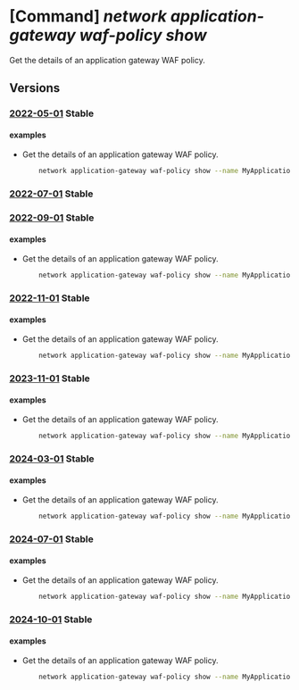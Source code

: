 # [Command] _network application-gateway waf-policy show_

Get the details of an application gateway WAF policy.

## Versions

### [2022-05-01](/Resources/mgmt-plane/L3N1YnNjcmlwdGlvbnMve30vcmVzb3VyY2Vncm91cHMve30vcHJvdmlkZXJzL21pY3Jvc29mdC5uZXR3b3JrL2FwcGxpY2F0aW9uZ2F0ZXdheXdlYmFwcGxpY2F0aW9uZmlyZXdhbGxwb2xpY2llcy97fQ==/2022-05-01.xml) **Stable**

<!-- mgmt-plane /subscriptions/{}/resourcegroups/{}/providers/microsoft.network/applicationgatewaywebapplicationfirewallpolicies/{} 2022-05-01 -->

#### examples

- Get the details of an application gateway WAF policy.
    ```bash
        network application-gateway waf-policy show --name MyApplicationGatewayWAFPolicy --resource-group MyResourceGroup
    ```

### [2022-07-01](/Resources/mgmt-plane/L3N1YnNjcmlwdGlvbnMve30vcmVzb3VyY2Vncm91cHMve30vcHJvdmlkZXJzL21pY3Jvc29mdC5uZXR3b3JrL2FwcGxpY2F0aW9uZ2F0ZXdheXdlYmFwcGxpY2F0aW9uZmlyZXdhbGxwb2xpY2llcy97fQ==/2022-07-01.xml) **Stable**

<!-- mgmt-plane /subscriptions/{}/resourcegroups/{}/providers/microsoft.network/applicationgatewaywebapplicationfirewallpolicies/{} 2022-07-01 -->

### [2022-09-01](/Resources/mgmt-plane/L3N1YnNjcmlwdGlvbnMve30vcmVzb3VyY2Vncm91cHMve30vcHJvdmlkZXJzL21pY3Jvc29mdC5uZXR3b3JrL2FwcGxpY2F0aW9uZ2F0ZXdheXdlYmFwcGxpY2F0aW9uZmlyZXdhbGxwb2xpY2llcy97fQ==/2022-09-01.xml) **Stable**

<!-- mgmt-plane /subscriptions/{}/resourcegroups/{}/providers/microsoft.network/applicationgatewaywebapplicationfirewallpolicies/{} 2022-09-01 -->

#### examples

- Get the details of an application gateway WAF policy.
    ```bash
        network application-gateway waf-policy show --name MyApplicationGatewayWAFPolicy --resource-group MyResourceGroup
    ```

### [2022-11-01](/Resources/mgmt-plane/L3N1YnNjcmlwdGlvbnMve30vcmVzb3VyY2Vncm91cHMve30vcHJvdmlkZXJzL21pY3Jvc29mdC5uZXR3b3JrL2FwcGxpY2F0aW9uZ2F0ZXdheXdlYmFwcGxpY2F0aW9uZmlyZXdhbGxwb2xpY2llcy97fQ==/2022-11-01.xml) **Stable**

<!-- mgmt-plane /subscriptions/{}/resourcegroups/{}/providers/microsoft.network/applicationgatewaywebapplicationfirewallpolicies/{} 2022-11-01 -->

#### examples

- Get the details of an application gateway WAF policy.
    ```bash
        network application-gateway waf-policy show --name MyApplicationGatewayWAFPolicy --resource-group MyResourceGroup
    ```

### [2023-11-01](/Resources/mgmt-plane/L3N1YnNjcmlwdGlvbnMve30vcmVzb3VyY2Vncm91cHMve30vcHJvdmlkZXJzL21pY3Jvc29mdC5uZXR3b3JrL2FwcGxpY2F0aW9uZ2F0ZXdheXdlYmFwcGxpY2F0aW9uZmlyZXdhbGxwb2xpY2llcy97fQ==/2023-11-01.xml) **Stable**

<!-- mgmt-plane /subscriptions/{}/resourcegroups/{}/providers/microsoft.network/applicationgatewaywebapplicationfirewallpolicies/{} 2023-11-01 -->

#### examples

- Get the details of an application gateway WAF policy.
    ```bash
        network application-gateway waf-policy show --name MyApplicationGatewayWAFPolicy --resource-group MyResourceGroup
    ```

### [2024-03-01](/Resources/mgmt-plane/L3N1YnNjcmlwdGlvbnMve30vcmVzb3VyY2Vncm91cHMve30vcHJvdmlkZXJzL21pY3Jvc29mdC5uZXR3b3JrL2FwcGxpY2F0aW9uZ2F0ZXdheXdlYmFwcGxpY2F0aW9uZmlyZXdhbGxwb2xpY2llcy97fQ==/2024-03-01.xml) **Stable**

<!-- mgmt-plane /subscriptions/{}/resourcegroups/{}/providers/microsoft.network/applicationgatewaywebapplicationfirewallpolicies/{} 2024-03-01 -->

#### examples

- Get the details of an application gateway WAF policy.
    ```bash
        network application-gateway waf-policy show --name MyApplicationGatewayWAFPolicy --resource-group MyResourceGroup
    ```

### [2024-07-01](/Resources/mgmt-plane/L3N1YnNjcmlwdGlvbnMve30vcmVzb3VyY2Vncm91cHMve30vcHJvdmlkZXJzL21pY3Jvc29mdC5uZXR3b3JrL2FwcGxpY2F0aW9uZ2F0ZXdheXdlYmFwcGxpY2F0aW9uZmlyZXdhbGxwb2xpY2llcy97fQ==/2024-07-01.xml) **Stable**

<!-- mgmt-plane /subscriptions/{}/resourcegroups/{}/providers/microsoft.network/applicationgatewaywebapplicationfirewallpolicies/{} 2024-07-01 -->

#### examples

- Get the details of an application gateway WAF policy.
    ```bash
        network application-gateway waf-policy show --name MyApplicationGatewayWAFPolicy --resource-group MyResourceGroup
    ```

### [2024-10-01](/Resources/mgmt-plane/L3N1YnNjcmlwdGlvbnMve30vcmVzb3VyY2Vncm91cHMve30vcHJvdmlkZXJzL21pY3Jvc29mdC5uZXR3b3JrL2FwcGxpY2F0aW9uZ2F0ZXdheXdlYmFwcGxpY2F0aW9uZmlyZXdhbGxwb2xpY2llcy97fQ==/2024-10-01.xml) **Stable**

<!-- mgmt-plane /subscriptions/{}/resourcegroups/{}/providers/microsoft.network/applicationgatewaywebapplicationfirewallpolicies/{} 2024-10-01 -->

#### examples

- Get the details of an application gateway WAF policy.
    ```bash
        network application-gateway waf-policy show --name MyApplicationGatewayWAFPolicy --resource-group MyResourceGroup
    ```
